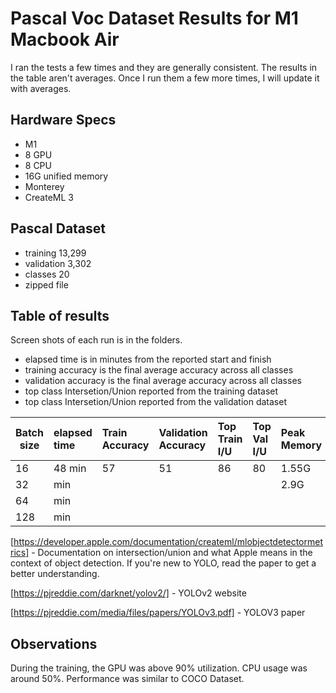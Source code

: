 # Pascal Voc Dataset Results for M1 Macbook Air

I ran the tests a few times and they are generally consistent. The results in the table aren't averages. Once I run them a few more times, I will update it with averages.

## Hardware Specs
* M1
* 8 GPU
* 8 CPU
* 16G unified memory
* Monterey
* CreateML 3

## Pascal Dataset

* training 13,299 
* validation 3,302 
* classes 20
* zipped file 

## Table of results

Screen shots of each run is in the folders.

* elapsed time is in minutes from the reported start and finish
* training accuracy is the final average accuracy across all classes
* validation accuracy is the final average accuracy across all classes
* top class Intersetion/Union reported from the training dataset
* top class Intersetion/Union reported from the validation dataset

|Batch size | elapsed time | Train Accuracy | Validation Accuracy | Top Train I/U | Top Val I/U | Peak Memory |
|-----------|:-------------|:---------------|:--------------------|:--------------|:------------|:------------|
| 16       | 48 min      | 57             | 51                  | 86            | 80         | 1.55G |
| 32       |  min      |              |                   |             |          | 2.9G |
| 64       |  min      |              |                   |             |          |  |
| 128      |  min      |              |                   |             |          |  |

[https://developer.apple.com/documentation/createml/mlobjectdetectormetrics] - Documentation on intersection/union and what Apple means in the context of object detection. If you're new to YOLO, read the paper to get a better understanding.

[https://pjreddie.com/darknet/yolov2/] - YOLOv2 website

[https://pjreddie.com/media/files/papers/YOLOv3.pdf] - YOLOV3 paper

## Observations

During the training, the GPU was above 90% utilization. CPU usage was around 50%. Performance was similar to COCO Dataset.

